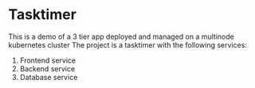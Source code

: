 # Tasktimer
This is a demo of a 3 tier app deployed and managed on a multinode kubernetes cluster
The project is a tasktimer with the following services:
1. Frontend service
2. Backend service
3. Database service
